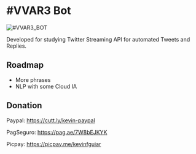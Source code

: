 # #VVAR3 Bot

![#VVAR3_BOT](https://i.imgur.com/BC4PHta.jpg)

Developed for studying Twitter Streaming API for automated Tweets and Replies.

## Roadmap
- More phrases
- NLP with some Cloud IA

## Donation

Paypal: https://cutt.ly/kevin-paypal

PagSeguro: https://pag.ae/7W8bEJKYK

Picpay: https://picpay.me/kevinfguiar 
